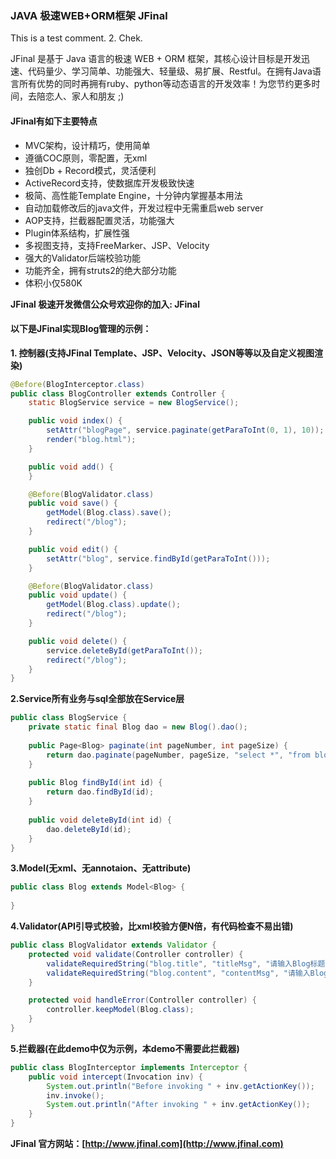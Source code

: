 ### JAVA 极速WEB+ORM框架 JFinal

This is a test comment. 2. Chek.

JFinal 是基于 Java 语言的极速 WEB + ORM 框架，其核心设计目标是开发迅速、代码量少、学习简单、功能强大、轻量级、易扩展、Restful。在拥有Java语言所有优势的同时再拥有ruby、python等动态语言的开发效率！为您节约更多时间，去陪恋人、家人和朋友 ;)

#### JFinal有如下主要特点
- MVC架构，设计精巧，使用简单
- 遵循COC原则，零配置，无xml
- 独创Db + Record模式，灵活便利
- ActiveRecord支持，使数据库开发极致快速
- 极简、高性能Template Engine，十分钟内掌握基本用法
- 自动加载修改后的java文件，开发过程中无需重启web server
- AOP支持，拦截器配置灵活，功能强大
- Plugin体系结构，扩展性强
- 多视图支持，支持FreeMarker、JSP、Velocity
- 强大的Validator后端校验功能
- 功能齐全，拥有struts2的绝大部分功能
- 体积小仅580K

**JFinal 极速开发微信公众号欢迎你的加入: JFinal**

#### 以下是JFinal实现Blog管理的示例：

**1. 控制器(支持JFinal Template、JSP、Velocity、JSON等等以及自定义视图渲染)**

```java
@Before(BlogInterceptor.class)
public class BlogController extends Controller {
    static BlogService service = new BlogService();

    public void index() {
        setAttr("blogPage", service.paginate(getParaToInt(0, 1), 10));
        render("blog.html");
    }

    public void add() {
    }

    @Before(BlogValidator.class)
    public void save() {
        getModel(Blog.class).save();
        redirect("/blog");
    }

    public void edit() {
        setAttr("blog", service.findById(getParaToInt()));
    }

    @Before(BlogValidator.class)
    public void update() {
        getModel(Blog.class).update();
        redirect("/blog");
    }

    public void delete() {
        service.deleteById(getParaToInt());
        redirect("/blog");
    }
}
```

**2.Service所有业务与sql全部放在Service层**

```java
public class BlogService {
    private static final Blog dao = new Blog().dao();
    
    public Page<Blog> paginate(int pageNumber, int pageSize) {
        return dao.paginate(pageNumber, pageSize, "select *", "from blog order by id asc");
    }
    
    public Blog findById(int id) {
        return dao.findById(id);
    }
    
    public void deleteById(int id) {
        dao.deleteById(id);
    }
}
```

**3.Model(无xml、无annotaion、无attribute)**

```java
public class Blog extends Model<Blog> {
    
}
```

**4.Validator(API引导式校验，比xml校验方便N倍，有代码检查不易出错)**

```java
public class BlogValidator extends Validator {
    protected void validate(Controller controller) {
        validateRequiredString("blog.title", "titleMsg", "请输入Blog标题!");
        validateRequiredString("blog.content", "contentMsg", "请输入Blog内容!");
    }

    protected void handleError(Controller controller) {
        controller.keepModel(Blog.class);
    }
}
```

**5.拦截器(在此demo中仅为示例，本demo不需要此拦截器)**

```java
public class BlogInterceptor implements Interceptor {
    public void intercept(Invocation inv) {
        System.out.println("Before invoking " + inv.getActionKey());
        inv.invoke();
        System.out.println("After invoking " + inv.getActionKey());
    }
}
```

**JFinal 官方网站：[http://www.jfinal.com](http://www.jfinal.com)**


